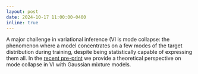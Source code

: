 ```yaml
---
layout: post
date: 2024-10-17 11:00:00-0400
inline: true
---
```


A major challenge in variational inference (VI is mode collapse: the phenomenon where a model concentrates on a few modes of the target distribution during training, despite being statistically capable of expressing them all. In the [recent pre-print](https://arxiv.org/abs/2410.13300) we provide a theoretical perspective on mode collapse in VI with Gaussian mixture models.
